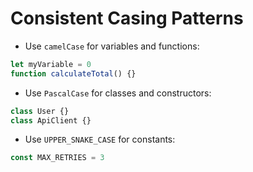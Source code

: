 # Consistent Casing Patterns

- Use `camelCase` for variables and functions:

```js
let myVariable = 0
function calculateTotal() {}
```

- Use `PascalCase` for classes and constructors:

```js
class User {}
class ApiClient {}
```

- Use `UPPER_SNAKE_CASE` for constants:

```js
const MAX_RETRIES = 3
```
